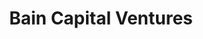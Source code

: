 ---
layout: firm_page
title: "Bain Capital Ventures"
id: "baincapitalventures.com"
permalink: "/baincapitalventuresbaincapitalventures.com/"
website: "https://www.baincapitalventures.com"
offices: "Boston (United States), New York (United States), San Francisco (United States), Palo Alto (United States)"
investment_stages: "Seed, Series A, Series B, Series C"
portfolio_companies: "Redis, DocuSign, Attentive, Kiva Systems, Jet.com, LinkedIn, Flywire, Ario, Crusoe Energy, Unstructured, Northflank, Cleanlab, MagicSchool, Norm Ai, Bench, Adentro"
portfolio_link: "https://www.baincapitalventures.com/portfolio"
investment_markets: "AI Apps, AI Infrastructure, Commerce, Fintech, Healthcare, Industrials, Security"
founded_year: "1984"
description: "Bain Capital Ventures invests in seed to growth-stage startups that uses tech to disrupt existing markets or create entirely new ones."
linkedin: "https://www.linkedin.com/company/bain-capital-ventures/"
twitter: ""
instagram: ""
team_page: "https://www.baincapitalventures.com/team/?team=investing-team"
investor_type: "Venture Capital"
crunchbase: "https://www.crunchbase.com/organization/bain-capital-ventures"
pitchbook: "https://pitchbook.com/profiles/investor/42202-18"

# SEO Optimization
meta_title: "Bain Capital Ventures - VC Firm - projectstartups.com"
meta_description: "Bain Capital Ventures, Bain Capital Ventures invests in seed to growth-stage startups that uses tech to disrupt existing markets or create entirely new ones...."
meta_keywords: "Bain Capital Ventures, AI Apps, AI Infrastructure, Commerce, Fintech, Healthcare, Industrials, Security, VC firm, venture capital, startup investor, projectstartups.com"
canonical_url: "https://vc.projectstartups.com/baincapitalventuresbaincapitalventures.com/"
---